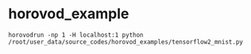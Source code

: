 # horovod_example

```
horovodrun -np 1 -H localhost:1 python /root/user_data/source_codes/horovod_examples/tensorflow2_mnist.py
```
